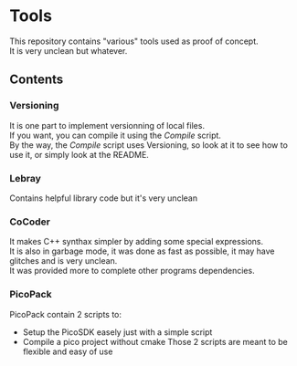 # Tools
This repository contains "various" tools used as proof of concept.  
It is very unclean but whatever.

## Contents
### Versioning
It is one part to implement versionning of local files.  
If you want, you can compile it using the *Compile* script.  
By the way, the *Compile* script uses Versioning, so look at it to see how to use it, or simply look at the README.
### Lebray
Contains helpful library code but it's very unclean  
### CoCoder
It makes C++ synthax simpler by adding some special expressions.  
It is also in garbage mode, it was done as fast as possible, it may have glitches and is very unclean.  
It was provided more to complete other programs dependencies.

### PicoPack
PicoPack contain 2 scripts to:
- Setup the PicoSDK easely just with a simple script
- Compile a pico project without cmake
Those 2 scripts are meant to be flexible and easy of use

